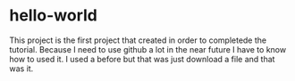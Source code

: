 # hello-world
This project is the first project that  created in order to completede the tutorial. 
Because I need to use github a lot in the near future I have to know how to used it.
I used a before but that was just download a file and that was it.
